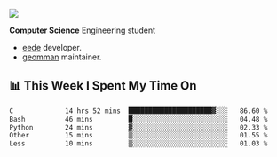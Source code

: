 ![](https://komarev.com/ghpvc/?username=brauliorivas&color=green)

**Computer Science** Engineering student

- [eede](https://github.com/key4hep/eede) developer.
- [geomman](https://www.freshports.org/sysutils/geomman) maintainer.

## 📊 This Week I Spent My Time On

<!--START_SECTION:waka-->

```txt
C             14 hrs 52 mins  █████████████████████▓░░░   86.60 %
Bash          46 mins         █░░░░░░░░░░░░░░░░░░░░░░░░   04.48 %
Python        24 mins         ▓░░░░░░░░░░░░░░░░░░░░░░░░   02.33 %
Other         15 mins         ▒░░░░░░░░░░░░░░░░░░░░░░░░   01.55 %
Less          10 mins         ▒░░░░░░░░░░░░░░░░░░░░░░░░   01.03 %
```

<!--END_SECTION:waka-->

